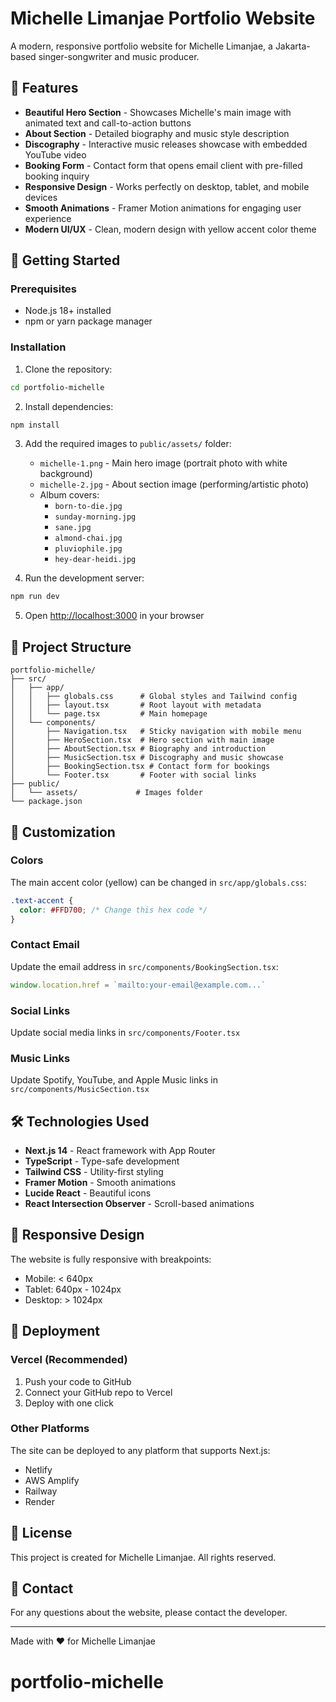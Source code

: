 # Michelle Limanjae Portfolio Website

A modern, responsive portfolio website for Michelle Limanjae, a Jakarta-based singer-songwriter and music producer.

## 🎵 Features

- **Beautiful Hero Section** - Showcases Michelle's main image with animated text and call-to-action buttons
- **About Section** - Detailed biography and music style description
- **Discography** - Interactive music releases showcase with embedded YouTube video
- **Booking Form** - Contact form that opens email client with pre-filled booking inquiry
- **Responsive Design** - Works perfectly on desktop, tablet, and mobile devices
- **Smooth Animations** - Framer Motion animations for engaging user experience
- **Modern UI/UX** - Clean, modern design with yellow accent color theme

## 🚀 Getting Started

### Prerequisites

- Node.js 18+ installed
- npm or yarn package manager

### Installation

1. Clone the repository:
```bash
cd portfolio-michelle
```

2. Install dependencies:
```bash
npm install
```

3. Add the required images to `public/assets/` folder:
   - `michelle-1.png` - Main hero image (portrait photo with white background)
   - `michelle-2.jpg` - About section image (performing/artistic photo)
   - Album covers:
     - `born-to-die.jpg`
     - `sunday-morning.jpg`
     - `sane.jpg`
     - `almond-chai.jpg`
     - `pluviophile.jpg`
     - `hey-dear-heidi.jpg`

4. Run the development server:
```bash
npm run dev
```

5. Open [http://localhost:3000](http://localhost:3000) in your browser

## 📂 Project Structure

```
portfolio-michelle/
├── src/
│   ├── app/
│   │   ├── globals.css      # Global styles and Tailwind config
│   │   ├── layout.tsx       # Root layout with metadata
│   │   └── page.tsx         # Main homepage
│   └── components/
│       ├── Navigation.tsx   # Sticky navigation with mobile menu
│       ├── HeroSection.tsx  # Hero section with main image
│       ├── AboutSection.tsx # Biography and introduction
│       ├── MusicSection.tsx # Discography and music showcase
│       ├── BookingSection.tsx # Contact form for bookings
│       └── Footer.tsx       # Footer with social links
├── public/
│   └── assets/             # Images folder
└── package.json
```

## 🎨 Customization

### Colors
The main accent color (yellow) can be changed in `src/app/globals.css`:
```css
.text-accent {
  color: #FFD700; /* Change this hex code */
}
```

### Contact Email
Update the email address in `src/components/BookingSection.tsx`:
```typescript
window.location.href = `mailto:your-email@example.com...`
```

### Social Links
Update social media links in `src/components/Footer.tsx`

### Music Links
Update Spotify, YouTube, and Apple Music links in `src/components/MusicSection.tsx`

## 🛠️ Technologies Used

- **Next.js 14** - React framework with App Router
- **TypeScript** - Type-safe development
- **Tailwind CSS** - Utility-first styling
- **Framer Motion** - Smooth animations
- **Lucide React** - Beautiful icons
- **React Intersection Observer** - Scroll-based animations

## 📱 Responsive Design

The website is fully responsive with breakpoints:
- Mobile: < 640px
- Tablet: 640px - 1024px
- Desktop: > 1024px

## 🚀 Deployment

### Vercel (Recommended)
1. Push your code to GitHub
2. Connect your GitHub repo to Vercel
3. Deploy with one click

### Other Platforms
The site can be deployed to any platform that supports Next.js:
- Netlify
- AWS Amplify
- Railway
- Render

## 📄 License

This project is created for Michelle Limanjae. All rights reserved.

## 🤝 Contact

For any questions about the website, please contact the developer.

---

Made with ❤️ for Michelle Limanjae
# portfolio-michelle
